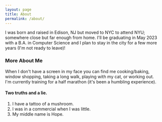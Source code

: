 ```yaml
---
layout: page
title: About
permalink: /about/
---
```


I was born and raised in Edison, NJ but moved to NYC to attend NYU; somewhere close but far enough from home. I'll be graduating in May 2023 with a B.A. in Computer Science and I plan to stay in the city for a few more years (I'm not ready to leave)!

### More About Me

When I don't have a screen in my face you can find me cooking/baking, window shopping, taking a long walk, playing with my cat, or working out. I'm currently training for a half marathon (it's been a humbling experience).

#### Two truths and a lie.
1. I have a tattoo of a mushroom.
2. I was in a commercial when I was little.
3. My middle name is Hope.